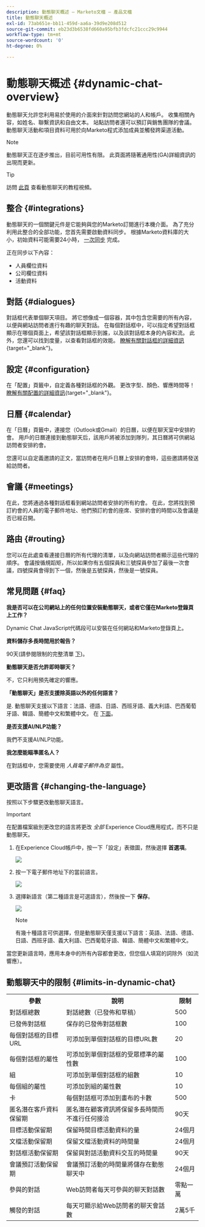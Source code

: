 ```yaml
---
description: 動態聊天概述 — Marketo文檔 — 產品文檔
title: 動態聊天概述
exl-id: 73ab651e-bb11-459d-aa6a-39d9e208d512
source-git-commit: eb23d3b6538fd660a95bfb3fdcfc21ccc29c9944
workflow-type: tm+mt
source-wordcount: '0'
ht-degree: 0%

---
```


# 動態聊天概述 {#dynamic-chat-overview}

動態聊天允許您利用易於使用的介面來針對訪問您網站的人和帳戶。 收集相關內容，如姓名、聯繫資訊和自由文本。 站點訪問者還可以預訂與銷售團隊的會議。 動態聊天活動和項目資料可用於向Marketo程式添加成員並觸發跨渠道活動。

>[!NOTE]
>
>動態聊天正在逐步推出，目前可用性有限。 此頁面將隨著通用性(GA)詳細資訊的出現而更新。

>[!TIP]
>
>訪問 [此頁](https://experienceleague.adobe.com/docs/marketo-learn/tutorials/dynamic-chat/dynamic-chat-overview.html) 查看動態聊天的教程視頻。

## 整合 {#integrations}

動態聊天的一個關鍵元件是它能夠與您的Marketo訂閱進行本機介面。 為了充分利用此整合的全部功能，您首先需要啟動資料同步。 根據Marketo資料庫的大小，初始資料可能需要24小時， [一次同步](/help/marketo/product-docs/demand-generation/dynamic-chat/integrations/connect-dynamic-chat-to-marketo.md) 完成。

正在同步以下內容：

* 人員欄位資料
* 公司欄位資料
* 活動資料

## 對話 {#dialogues}

對話框代表單個聊天項目。 將它想像成一個容器，其中包含您需要的所有內容，以便與網站訪問者進行有趣的聊天對話。 在每個對話框中，可以指定希望對話框顯示在哪個頁面上，希望該對話框顯示到誰，以及該對話框本身的內容和流。 此外，您還可以找到度量，以查看對話框的效能。 [瞭解有關對話框的詳細資訊](/help/marketo/product-docs/demand-generation/dynamic-chat/dialogues/dialogue-overview.md){target=&quot;_blank&quot;}。

## 設定 {#configuration}

在「配置」頁籤中，自定義各種對話框的外觀。 更改字型、顏色、響應時間等！ [瞭解有關配置的詳細資訊](/help/marketo/product-docs/demand-generation/dynamic-chat/configuration.md){target=&quot;_blank&quot;}。

## 日曆 {#calendar}

在「日曆」頁籤中，連接您（Outlook或Gmail）的日曆，以便在聊天室中安排約會。 用戶的日曆連接到動態聊天后，該用戶將被添加到隊列，其日曆將可供網站訪問者安排約會。

您還可以自定義邀請的正文，當訪問者在用戶日曆上安排約會時，這些邀請將發送給訪問者。

## 會議 {#meetings}

在此，您將通過各種對話框看到網站訪問者安排的所有約會。 在此，您將找到預訂約會的人員的電子郵件地址、他們預訂約會的座席、安排約會的時間以及會議是否已經召開。

## 路由 {#routing}

您可以在此處查看連接日曆的所有代理的清單，以及向網站訪問者顯示這些代理的順序。 會議按循規蹈矩，所以如果你有五個探員和三號探員參加了最後一次會議，四號探員會得到下一個，然後是五號探員，然後是一號探員。

## 常見問題 {#faq}

**我是否可以在公司網站上的任何位置安裝動態聊天，或者它僅在Marketo登錄頁上工作？**

Dynamic Chat JavaScript代碼段可以安裝在任何網站和Marketo登錄頁上。

**資料儲存多長時間用於報告？**

90天(請參閱限制的完整清單 [下](#limits-in-dynamic-chat))。

**動態聊天是否允許即時聊天？**

不，它只利用預先確定的響應。

**「動態聊天」是否支援除英語以外的任何語言？**

是. 動態聊天支援以下語言：法語、德語、日語、西班牙語、義大利語、巴西葡萄牙語、韓語、簡體中文和繁體中文。 在 [下面](#changing-the-language)。

**是否支援AI/NLP功能？**

我們不支援AI/NLP功能。

**我怎麼能瞄準匿名人？**

在對話框中，您需要使用 _人員電子郵件為空_ 屬性。

## 更改語言 {#changing-the-language}

按照以下步驟更改動態聊天語言。

>[!IMPORTANT]
>
>在配置檔案級別更改您的語言將更改 _全部_ Experience Cloud應用程式，而不只是動態聊天。

1. 在Experience Cloud帳戶中，按一下「設定」表徵圖，然後選擇 **首選項**。

   ![](assets/dynamic-chat-overview-1.png)

1. 按一下電子郵件地址下的當前語言。

   ![](assets/dynamic-chat-overview-2.png)

1. 選擇新語言（第二種語言是可選語言），然後按一下 **保存**。

   ![](assets/dynamic-chat-overview-3.png)

   >[!NOTE]
   >
   >有幾十種語言可供選擇，但是動態聊天僅支援以下語言：英語、法語、德語、日語、西班牙語、義大利語、巴西葡萄牙語、韓語、簡體中文和繁體中文。

當您更新語言時，應用本身中的所有內容都會更改，但您個人填寫的詞除外（如流響應）。

## 動態聊天中的限制 {#limits-in-dynamic-chat}

<table>
  <th>參數</th>
  <th>說明</th>
  <th>限制</th>
 <tr>
  <td>對話框總數</td>
  <td>對話總數（已發佈和草稿）</td>
  <td>500</td>
 </tr>
 <tr>
  <td>已發佈對話框</td>
  <td>保存的已發佈對話框數</td>
  <td>100</td>
 </tr>
 <tr>
  <td>每個對話框的目標URL</td>
  <td>可添加到單個對話框的目標URL數</td>
  <td>20</td>
 </tr>
 <tr>
  <td>每個對話框的屬性</td>
  <td>可添加到單個對話框的受眾標準的屬性數</td>
  <td>100</td>
 </tr>
 <tr>
  <td>組</td>
  <td>可添加到單個對話框的組數</td>
  <td>10</td>
 </tr>
 <tr>
  <td>每個組的屬性</td>
  <td>可添加到組的屬性數</td>
  <td>10</td>
 </tr>
 <tr>
  <td>卡</td>
  <td>每個對話框可添加到畫布的卡數</td>
  <td>500</td>
 </tr>
 <tr>
  <td>匿名潛在客戶資料保留期</td>
  <td>匿名潛在顧客資訊將保留多長時間而不進行任何接洽</td>
  <td>90天</td>
 </tr>
 <tr>
  <td>目標活動保留期</td>
  <td>保留時間目標活動資料的量</td>
  <td>24個月</td>
 </tr>
 <tr>
  <td>文檔活動保留期</td>
  <td>保留文檔活動資料的時間量</td>
  <td>24個月</td>
 </tr>
 <tr>
  <td>對話框活動保留期</td>
  <td>保留與對話活動資料交互的時間量</td>
  <td>90天</td>
 </tr>
 <tr>
  <td>會議預訂活動保留期</td>
  <td>會議預訂活動的時間量將儲存在動態聊天中</td>
  <td>24個月</td>
 </tr>
 <tr>
  <td>參與的對話</td>
  <td>Web訪問者每天可參與的聊天對話數</td>
  <td>零點一萬</td>
 </tr>
 <tr>
  <td>觸發的對話</td>
  <td>每天可顯示給Web訪問者的聊天會話數</td>
  <td>2萬5千</td>
 </tr>
</table>
